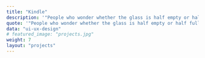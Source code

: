 ```yaml
---
title: "Kindle"
description: '"People who wonder whether the glass is half empty or half full miss the point. The glass is refillable."'
quote: '"People who wonder whether the glass is half empty or half full miss the point. The glass is refillable."'
data: "ui-ux-design"
# featured_image: "projects.jpg"
weight: 7
layout: "projects"
---
```


